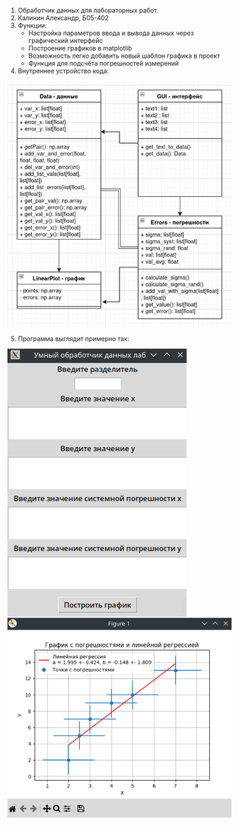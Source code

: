 1. Обработчик данных для лабораторных работ.
2. Калинин Александр, Б05-402
3. Функции:
    - Настройка параметров ввода и вывода данных через графический интерфейс
    - Построение графиков в matplotlib
    - Возможность легко добавить новый шаблон графика в проект
    - Функция для подсчёта погрешностей измерений
4. Внутреннее устройство кода:

![UML](images/UML.png)

5. Программа выглядит примерно так:

![GUI](images/GUI.png)
![GRAPH](images/GRAPH.png)